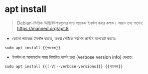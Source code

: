 # apt install

> Debian-ভিত্তিক ডিস্ট্রিবিউশনগুলোর জন্য প্যাকেজ ইনস্টল করার কমান্ড।
> আরও তথ্য পাবেন: <https://manned.org/apt.8>।

- কোনো প্যাকেজ ইনস্টল করতে, অথবা সেটিকে সর্বশেষ ভার্সনে আপডেট করতে:

`sudo apt install {{প্যাকেজ}}`

- ইনস্টল বা আপডেটের সময় বিস্তারিত ভার্সন তথ্য (verbose version info) দেখতে:

`sudo apt install {{[-V|--verbose-versions]}} {{প্যাকেজ}}`

